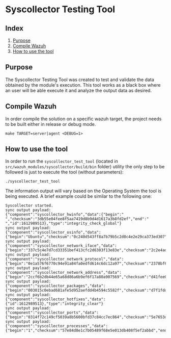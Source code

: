 # Syscollector Testing Tool
## Index
1. [Purpose](#purpose)
2. [Compile Wazuh](#compile-wazuh)
3. [How to use the tool](#how-to-use-the-tool)

## Purpose
The Syscollector Testing Tool was created to test and validate the data obtained by the module's execution. This tool works as a black box where an user will be able execute it and analyze the output data as desired.

## Compile Wazuh
In order compile the solution on a specific wazuh target, the project needs to be built either in release or debug mode.
```
make TARGET=server|agent <DEBUG=1>
```

## How to use the tool
In order to run the `syscollector_test_tool` (located in `src/wazuh_modules/syscollector/build/bin` folder) utility the only step to be followed is just to execute the tool (without parameters):
```
./syscollector_test_tool
```

The information output will vary based on the Operating System the tool is being executed.
A brief example could be similar to the following one:

```
Syscollector started.
sync output payload:
{"component":"syscollector_hwinfo","data":{"begin":" ","checksum":"3db55e04fee8f5aa7419d8b9d4d1617a3b8fd2ef","end":" ","id":1612989513},"type":"integrity_check_global"}
sync output payload:
{"component":"syscollector_osinfo","data":{"begin":"Ubuntu","checksum":"0c240d543ff8a7b79b5c2d0c4e2e29ca373ed307","end":"Ubuntu","id":1612989513},"type":"integrity_check_global"}
sync output payload:
{"component":"syscollector_network_iface","data":{"begin":"337c5c4e7d7cd33351bef413cfc2d6303f13e83e","checksum":"2c2e4ad6d01264dc57b2b3039e49a96ca1509330","end":"d131e91c2db8ceb58409fc3bb90aaeb4d1e4ec91","id":1612989513},"type":"integrity_check_global"}
sync output payload:
{"component":"syscollector_network_protocol","data":{"begin":"0e1a576f6770c94e91a84fa0edfd614c6dc12a97","checksum":"2378bf6ee268515ac6cad0945e4a34be8dd631d5","end":"db5cc5ed93bcde1022fcc50aa26b9de65c1f15e2","id":1612989513},"type":"integrity_check_global"}
sync output payload:
{"component":"syscollector_network_address","data":{"begin":"2ccf6b2db44e65a68d86a6b9ef6f17a80a907569","checksum":"d41fee050466607400a5f290ed9b894029db85fc","end":"e9981f5ab4c34df5aa88d243e53b1d4426a0516b","id":1612989513},"type":"integrity_check_global"}
sync output payload:
{"component":"syscollector_packages","data":{"begin":"003015c0ebad681afe5d952aefdd4b4594c5582f","checksum":"d7f1fddc385a2b2ed217d4e4f69d8dea91c59b3b","end":"fff4269c511fbd018de2f99a51418cb7df642b5d","id":1612989513},"type":"integrity_check_global"}
sync output payload:
{"component":"syscollector_hotfixes","data":{"id":1612989513},"type":"integrity_clear"}
sync output payload:
{"component":"syscollector_ports","data":{"begin":"0314f72c149cf5039a8b5600bfd37c84cc7ec864","checksum":"5e7653d32d990ee20d8721c5d364031d81a24ea9","end":"e4275099e8eda9a6361665b27d166208ac573609","id":1612989513},"type":"integrity_check_global"}
sync output payload:
{"component":"syscollector_processes","data":{"begin":"1","checksum":"57e84d8e1c7b05489f68e5e013db408f5ef2abbd","end":"984","id":1612989513},"type":"integrity_check_global"}
```
